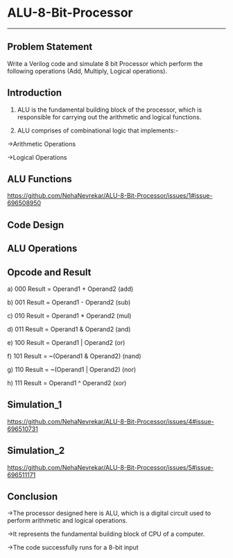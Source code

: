 # ALU-8-Bit-Processor
***


## Problem Statement
Write a Verilog code and simulate 8 bit Processor which perform the following operations (Add, Multiply, Logical operations).



## Introduction
1) ALU is the fundamental building block of the processor, which is responsible for carrying out the arithmetic and logical functions.

2) ALU comprises of combinational logic that implements:-

->Arithmetic Operations

->Logical Operations


## ALU Functions
https://github.com/NehaNevrekar/ALU-8-Bit-Processor/issues/1#issue-696508950

## Code Design


## ALU Operations


## Opcode and Result
a) 000 Result = Operand1 + Operand2 (add)

b) 001 Result = Operand1 - Operand2 (sub)

c) 010 Result = Operand1 * Operand2 (mul)

d) 011 Result = Operand1 & Operand2 (and)

e) 100 Result = Operand1 | Operand2 (or)

f) 101 Result = ~(Operand1 & Operand2) (nand)

g) 110 Result = ~(Operand1 | Operand2) (nor)

h) 111 Result = Operand1 ^ Operand2 (xor)

## Simulation_1
https://github.com/NehaNevrekar/ALU-8-Bit-Processor/issues/4#issue-696510731


## Simulation_2
https://github.com/NehaNevrekar/ALU-8-Bit-Processor/issues/5#issue-696511171


## Conclusion
->The processor designed here is ALU, which is a digital circuit used to perform arithmetic and logical operations.

->It represents the fundamental building block of CPU of a computer.

->The code successfully runs for a 8-bit input
